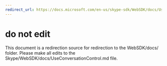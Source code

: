 ```yaml
---
redirect_url: https://docs.microsoft.com/en-us/skype-sdk/WebSDK/docs/UseConversationControl
---
```

# do not edit
This document is a redirection source for redirection to the WebSDK/docs/ folder. Please make all edits to the Skype/WebSDK/docs/UseConversationControl.md file.

